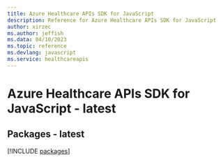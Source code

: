 ```yaml
---
title: Azure Healthcare APIs SDK for JavaScript
description: Reference for Azure Healthcare APIs SDK for JavaScript
author: xirzec
ms.author: jeffish
ms.data: 04/10/2023
ms.topic: reference
ms.devlang: javascript
ms.service: healthcareapis
---
```

# Azure Healthcare APIs SDK for JavaScript - latest
## Packages - latest
[!INCLUDE [packages](healthcare-apis-index.md)]